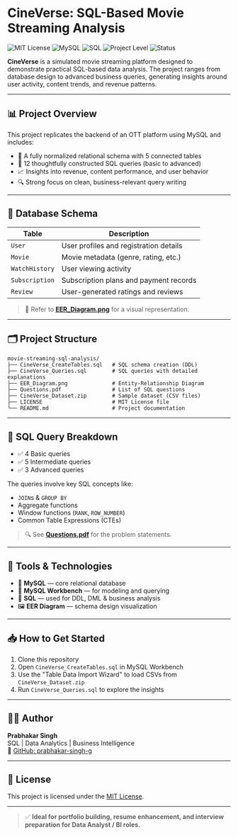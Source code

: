 # CineVerse: SQL-Based Movie Streaming Analysis

![MIT License](https://img.shields.io/badge/License-MIT-green.svg)
![MySQL](https://img.shields.io/badge/Database-MySQL-blue)
![SQL](https://img.shields.io/badge/Language-SQL-orange)
![Project Level](https://img.shields.io/badge/Difficulty-Beginner--to--Advanced-yellow)
![Status](https://img.shields.io/badge/Status-Completed-brightgreen)

**CineVerse** is a simulated movie streaming platform designed to demonstrate practical SQL-based data analysis. The project ranges from database design to advanced business queries, generating insights around user activity, content trends, and revenue patterns.

---

## 📊 Project Overview

This project replicates the backend of an OTT platform using MySQL and includes:

- 🎯 A fully normalized relational schema with 5 connected tables  
- 🧠 12 thoughtfully constructed SQL queries (basic to advanced)  
- 📈 Insights into revenue, content performance, and user behavior  
- 🔍 Strong focus on clean, business-relevant query writing  

---

## 🧱 Database Schema

| Table          | Description                              |
| -------------- | ---------------------------------------- |
| `User`         | User profiles and registration details   |
| `Movie`        | Movie metadata (genre, rating, etc.)     |
| `WatchHistory` | User viewing activity                    |
| `Subscription` | Subscription plans and payment records   |
| `Review`       | User-generated ratings and reviews       |

> 📌 Refer to **[EER_Diagram.png](EER_Diagram.png)** for a visual representation.

---

## 🗂️ Project Structure

```
movie-streaming-sql-analysis/
├── CineVerse_CreateTables.sql   # SQL schema creation (DDL)
├── CineVerse_Queries.sql        # SQL queries with detailed explanations
├── EER_Diagram.png              # Entity-Relationship Diagram
├── Questions.pdf                # List of SQL questions
├── CineVerse_Dataset.zip        # Sample dataset (CSV files)
├── LICENSE                      # MIT License file
└── README.md                    # Project documentation
```

---

## 📌 SQL Query Breakdown

- ✅ 4 Basic queries  
- ✅ 5 Intermediate queries  
- ✅ 3 Advanced queries  

The queries involve key SQL concepts like:  
- `JOIN`s & `GROUP BY`  
- Aggregate functions  
- Window functions (`RANK`, `ROW_NUMBER`)  
- Common Table Expressions (CTEs)

> 🔍 See **[Questions.pdf](Questions.pdf)** for the problem statements.

---

## 🔧 Tools & Technologies

- 💾 **MySQL** — core relational database  
- 🧰 **MySQL Workbench** — for modeling and querying  
- 🧠 **SQL** — used for DDL, DML & business analysis  
- 🖼️ **EER Diagram** — schema design visualization  

---

## 📥 How to Get Started

1. Clone this repository  
2. Open `CineVerse_CreateTables.sql` in MySQL Workbench  
3. Use the "Table Data Import Wizard" to load CSVs from `CineVerse_Dataset.zip`  
4. Run `CineVerse_Queries.sql` to explore the insights  

---

## 👨‍💻 Author

**Prabhakar Singh**  
SQL | Data Analytics | Business Intelligence  
🔗 [GitHub: prabhakar-singh-g](https://github.com/prabhakar-singh-g)

---

## 📄 License

This project is licensed under the [MIT License](LICENSE).

---

> ✅ **Ideal for portfolio building, resume enhancement, and interview preparation for Data Analyst / BI roles.**
